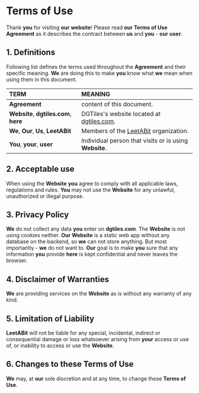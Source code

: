 # Terms of Use

Thank **you** for visiting **our** **website**! Please read **our** **Terms of Use** **Agreement** as it describes the contract between **us** and **you** - **our** **user**.

## 1. Definitions

Following list defines the terms used throughout the **Agreement** and their specific meaning. **We** are doing this to make **you** know what **we** mean when using them in this document.

| **TERM** | **MEANING** |
| :- | :- |
| **Agreement** | content of this document. |
| **Website**, **dgtiles.com**, **here** | DGTiles's website located at [dgtiles.com](https://dgtiles.com). |
| **We**, **Our**, **Us**, **LeetABit** | Members of the [LeetABit](https://github.com/LeetABit) organization. |
| **You**, **your**, **user** | Individual person that visits or is using **Website**. |

## 2. Acceptable use

When using the **Website** **you** agree to comply with all applicable laws, regulations and rules. **You** may not use the **Website** for any unlawful, unauthorized or illegal purpose.

## 3. Privacy Policy

**We** do not collect any data **you** enter on **dgtiles.com**. The **Website** is not using cookies neither. **Our** **Website** is a static web app without any database on the backend, so **we** can not store anything. But most importantly - **we** do not want to. **Our** goal is to make **you** sure that any information **you** provide **here** is kept confidential and never leaves the browser.

## 4. Disclaimer of Warranties

**We** are providing services on the **Website** as is without any warranty of any kind.

## 5. Limitation of Liability

**LeetABit** will not be liable for any special, incidental, indirect or consequential damage or loss whatsoever arising from **your** access or use of, or inability to access or use the **Website**.

## 6. Changes to these Terms of Use

**We** may, at **our** sole discretion and at any time, to change these **Terms of Use**.
